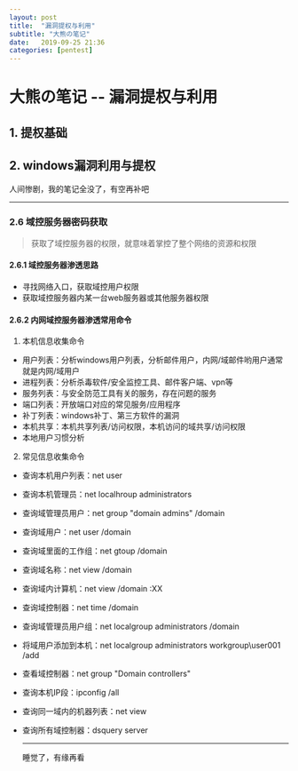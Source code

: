 ```yaml
---
layout: post
title:  "漏洞提权与利用"
subtitle: "大熊の笔记"
date:   2019-09-25 21:36
categories: [pentest]
---
```


# 大熊の笔记 -- 漏洞提权与利用

## 1. 提权基础

## 2. windows漏洞利用与提权

人间惨剧，我的笔记全没了，有空再补吧

---

### 2.6 域控服务器密码获取

> 获取了域控服务器的权限，就意味着掌控了整个网络的资源和权限

#### 2.6.1 域控服务器渗透思路

* 寻找网络入口，获取域控用户权限
* 获取域控服务器内某一台web服务器或其他服务器权限

#### 2.6.2 内网域控服务器渗透常用命令

1. 本机信息收集命令

* 用户列表：分析windows用户列表，分析邮件用户，内网/域邮件哟用户通常就是内网/域用户
* 进程列表：分析杀毒软件/安全监控工具、邮件客户端、vpn等
* 服务列表：与安全防范工具有关的服务，存在问题的服务
* 端口列表：开放端口对应的常见服务/应用程序
* 补丁列表：windows补丁、第三方软件的漏洞
* 本机共享：本机共享列表/访问权限，本机访问的域共享/访问权限
* 本地用户习惯分析

2. 常见信息收集命令

* 查询本机用户列表：net user

* 查询本机管理员：net localhroup administrators

* 查询域管理员用户：net group "domain admins" /domain

* 查询域用户：net user /domain

* 查询域里面的工作组：net gtoup /domain

* 查询域名称：net view /domain

* 查询域内计算机：net view /domain :XX

* 查询域控制器：net time /domain

* 查询域管理员用户组：net localgroup administrators /domain

* 将域用户添加到本机：net localgroup administrators workgroup\user001 /add

* 查看域控制器：net group "Domain controllers"

* 查询本机IP段：ipconfig /all

* 查询同一域内的机器列表：net view

* 查询所有域控制器：dsquery server

  ---

  睡觉了，有缘再看

